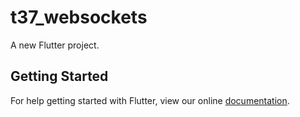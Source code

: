 # t37_websockets

A new Flutter project.

## Getting Started

For help getting started with Flutter, view our online
[documentation](https://flutter.io/).
